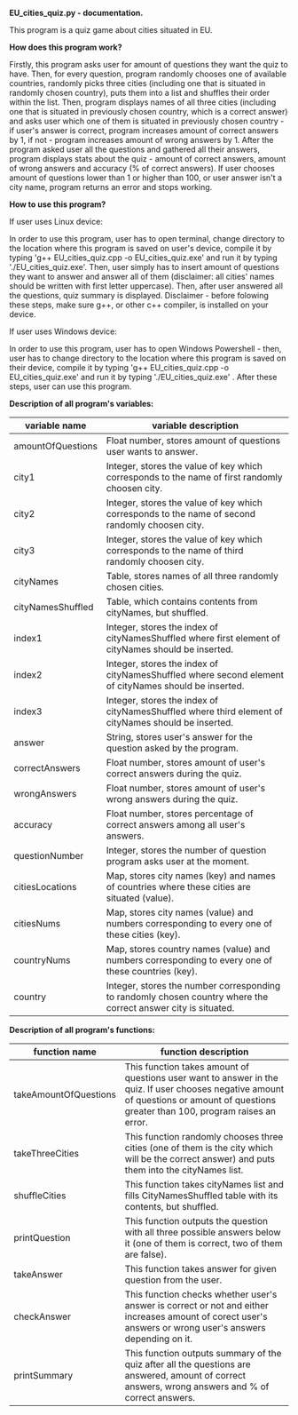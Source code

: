 **EU_cities_quiz.py - documentation.**

This program is a quiz game about cities situated in EU.

**How does this program work?**

Firstly, this program asks user for amount of questions they want the quiz to have. Then, for every question, program randomly chooses one of available countries, randomly picks three cities (including one that is situated in randomly chosen country), puts them into a list and shuffles their order within the list. Then, program displays names of all three cities (including one that is situated in previously chosen country, which is a correct answer) and asks user which one of them is situated in previously chosen country - if user's answer is correct, program increases amount of correct answers by 1, if not - program increases amount of wrong answers by 1. After the program asked user all the questions and gathered all their answers, program displays stats about the quiz - amount of correct answers, amount of wrong answers and accuracy (% of correct answers). If user chooses amount of questions lower than 1 or higher than 100, or user answer isn't a city name, program returns an error and stops working.

**How to use this program?**

If user uses Linux device:

In order to use this program, user has to open terminal, change directory to the location where this program is saved on user's device, compile it by typing 'g++ EU_cities_quiz.cpp -o EU_cities_quiz.exe' and run it by typing './EU_cities_quiz.exe'. Then, user simply has to insert amount of questions they want to answer and answer all of them (disclaimer: all cities' names should be written with first letter uppercase). Then, after user answered all the questions, quiz summary is displayed. Disclaimer - before folowing these steps, make sure g++, or other c++ compiler, is installed on your device.

If user uses Windows device:

In order to use this program, user has to open Windows Powershell - then, user has to change directory to the location where this program is saved on their device, compile it by typing 'g++ EU_cities_quiz.cpp -o EU_cities_quiz.exe' and run it by typing './EU_cities_quiz.exe' . After these steps, user can use this program.

**Description of all program's variables:**

| variable name | variable description |
| ------------- | -------------------- |
| amountOfQuestions | Float number, stores amount of questions user wants to answer. |
| city1 | Integer, stores the value of key which corresponds to the name of first randomly choosen city. |
| city2 | Integer, stores the value of key which corresponds to the name of second randomly choosen city. |
| city3 | Integer, stores the value of key which corresponds to the name of third randomly choosen city. |
| cityNames | Table, stores names of all three randomly chosen cities. |
| cityNamesShuffled | Table, which contains contents from cityNames, but shuffled. |
| index1 | Integer, stores the index of cityNamesShuffled where first element of cityNames should be inserted. |
| index2 | Integer, stores the index of cityNamesShuffled where second element of cityNames should be inserted. |
| index3 | Integer, stores the index of cityNamesShuffled where third element of cityNames should be inserted. |
| answer | String, stores user's answer for the question asked by the program. |
| correctAnswers | Float number, stores amount of user's correct answers during the quiz. |
| wrongAnswers | Float number, stores amount of user's wrong answers during the quiz. |
| accuracy | Float number, stores percentage of correct answers among all user's answers. |
| questionNumber | Integer, stores the number of question program asks user at the moment. |
| citiesLocations | Map, stores city names (key) and names of countries where these cities are situated (value). |
| citiesNums | Map, stores city names (value) and numbers corresponding to every one of these cities (key). |
| countryNums | Map, stores country names (value) and numbers corresponding to every one of these countries (key). |
| country | Integer, stores the number corresponding to randomly chosen country where the correct answer city is situated. |

**Description of all program's functions:**

| function name | function description |
| ------------- | -------------------- |
| takeAmountOfQuestions | This function takes amount of questions user want to answer in the quiz. If user chooses negative amount of questions or amount of questions greater than 100, program raises an error. |
| takeThreeCities | This function randomly chooses three cities (one of them is the city which will be the correct answer) and puts them into the cityNames list. |
| shuffleCities | This function takes cityNames list and fills CityNamesShuffled table with its contents, but shuffled. |
| printQuestion | This function outputs the question with all three possible answers below it (one of them is correct, two of them are false). |
| takeAnswer | This function takes answer for given question from the user. |
| checkAnswer | This function checks whether user's answer is correct or not and either increases amount of corect user's answers or wrong user's answers depending on it. |
| printSummary | This function outputs summary of the quiz after all the questions are answered, amount of correct answers, wrong answers and % of correct answers. |
